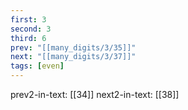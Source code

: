 ```yaml
---
first: 3
second: 3
third: 6
prev: "[[many_digits/3/35]]"
next: "[[many_digits/3/37]]"
tags: [even]
---
```

prev2-in-text: [[34]]
next2-in-text: [[38]]
